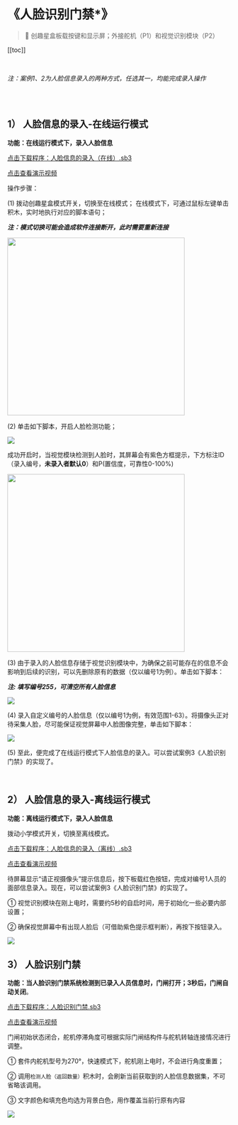 # 《人脸识别门禁*》 

> 🧰  创趣星盒板载按键和显示屏；外接舵机（P1）和视觉识别模块（P2）

[[toc]]

<br>

*注：案例1、2为人脸信息录入的两种方式，任选其一，均能完成录入操作*

<br>
<br>

## 1） 人脸信息的录入-在线运行模式

**功能：在线运行模式下，录入人脸信息**

<a href="/tutorial/starbox_sj/sb3/人脸信息的录入（在线）.sb3">点击下载程序：人脸信息的录入（在线）.sb3</a>

<a href="https://www.cfunworld.com" target="_blank">点击查看演示视频</a>

操作步骤：

(1)  拨动创趣星盒模式开关，切换至在线模式； 在线模式下，可通过鼠标左键单击积木，实时地执行对应的脚本语句；

***注：模式切换可能会造成软件连接断开，此时需要重新连接***

<img src="/images/docimg/在线模式.jpg" width=400>

<br>

(2)  单击如下脚本，开启人脸检测功能；

<img src="/images/docimg/image-20241008142152998.png">

成功开启时，当视觉模块检测到人脸时，其屏幕会有紫色方框提示，下方标注ID（录入编号，**未录入者默认0**）和P(置信度，可靠性0-100%)

<img src="/images/docimg/微信图片_20241210153249.jpg" width=400>

<br>

(3)  由于录入的人脸信息存储于视觉识别模块中，为确保之前可能存在的信息不会影响到后续的识别，可以先删除原有的数据（仅以编号1为例）。单击如下脚本：

***注: 填写编号255，可清空所有人脸信息***

<img src="/images/docimg/image-20241008142610878.png">

<br>

(4)  录入自定义编号的人脸信息（仅以编号1为例，有效范围1-63）。将摄像头正对待采集人脸，尽可能保证视觉屏幕中人脸图像完整，单击如下脚本：

<img src="/images/docimg/image-20241008142912799.png">

<br>

(5)  至此，便完成了在线运行模式下人脸信息的录入。可以尝试案例3《人脸识别门禁》的实现了。

<br>

## 2） 人脸信息的录入-离线运行模式

**功能：离线运行模式下，录入人脸信息**

拨动小学模式开关，切换至离线模式。

<a href="/tutorial/starbox_collection/sb3/人脸信息的录入（离线）.sb3">点击下载程序：人脸信息的录入（离线）.sb3</a>

<a href="https://www.cfunworld.com" target="_blank">点击查看演示视频</a>

待屏幕显示“请正视摄像头”提示信息后，按下板载红色按钮，完成对编号1人员的面部信息录入。现在，可以尝试案例3《人脸识别门禁》的实现了。

① 视觉识别模块在刚上电时，需要约5秒的自启时间，用于初始化一些必要内部设置；

② 确保视觉屏幕中有出现人脸后（可借助紫色提示框判断），再按下按钮录入。

<img src="/images/docimg/【小学】人脸信息的录入（离线）.png">


<br>

## 3） 人脸识别门禁

**功能：当人脸识别门禁系统检测到已录入人员信息时，门闸打开；3秒后，门闸自动关闭**。

<a href="/tutorial/starbox_collection/sb3/人脸识别门禁.sb3">点击下载程序：人脸识别门禁.sb3</a>

<a href="https://www.cfunworld.com" target="_blank">点击查看演示视频</a>

门闸初始状态闭合，舵机停滞角度可根据实际门闸结构件与舵机转轴连接情况进行调整。

①  套件内舵机型号为270°，快速模式下，舵机刚上电时，不会进行角度重置；

②  调用`检测人脸（返回数量）`积木时，会刷新当前获取到的人脸信息数据集，不可省略该调用。

③  文字颜色和填充色均选为背景白色，用作覆盖当前行原有内容

<img src="/images/docimg/【小学】人脸识别门禁.png">


